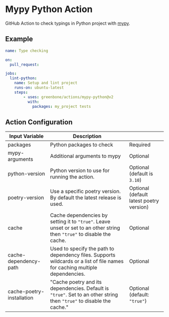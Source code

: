 # Mypy Python Action

GitHub Action to check typings in Python project with [mypy].

## Example

```yml
name: Type checking

on:
  pull_request:

jobs:
  lint-python:
    name: Setup and lint project
    runs-on: ubuntu-latest
    steps:
        - uses: greenbone/actions/mypy-python@v2
          with:
            packages: my_project tests
```

## Action Configuration

|Input Variable|Description| |
|--------------|-----------|-|
| packages | Python packages to check | Required |
| mypy-arguments | Additional arguments to mypy | Optional |
| python-version | Python version to use for running the action. | Optional (default is `3.10`) |
| poetry-version | Use a specific poetry version. By default the latest release is used. | Optional (default latest poetry version) |
| cache | Cache dependencies by setting it to `"true"`. Leave unset or set to an other string then `"true"` to disable the cache. | Optional |
| cache-dependency-path | Used to specify the path to dependency files. Supports wildcards or a list of file names for caching multiple dependencies. | Optional |
| cache-poetry-installation | "Cache poetry and its dependencies. Default is `"true"`. Set to an other string then `"true"` to disable the cache." | Optional (default: `"true"`) |

[mypy]: https://mypy.readthedocs.io/en/stable/
